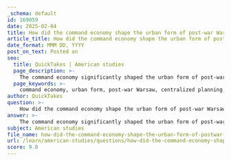 ```yaml
---
_schema: default
id: 169059
date: 2025-02-04
title: How did the command economy shape the urban form of post-war Warsaw?
article_title: How did the command economy shape the urban form of post-war Warsaw?
date_format: MMM DD, YYYY
post_on_text: Posted on
seo:
  title: QuickTakes | American studies
  page_description: >-
    The command economy significantly shaped the urban form of post-war Warsaw through centralized control, promoting socialist architectural styles, and establishing a new urban identity reflective of socialist values post-World War II.
  page_keywords: >-
    command economy, urban form, post-war Warsaw, centralized planning, architectural style, socialist realism, urban identity, ideological reconstruction, historical preservation, housing, public infrastructure
author: QuickTakes
question: >-
    How did the command economy shape the urban form of post-war Warsaw?
answer: >-
    The command economy significantly shaped the urban form of post-war Warsaw through centralized control over urban planning and architectural practices. Following the devastation of World War II, the communist regime in Poland implemented a reconstruction strategy that was heavily influenced by socialist ideology, which sought to create a new urban identity reflective of socialist values.\n\n1. **Centralized Planning**: The command economy allowed the government to dictate the direction of urban development. This meant that decisions regarding the types of buildings, their locations, and the overall layout of the city were made at a high level, rather than being influenced by market forces or individual preferences. This centralization facilitated large-scale reconstruction projects, enabling rapid rebuilding efforts that prioritized housing for workers and public infrastructure.\n\n2. **Architectural Style**: The post-war reconstruction led to a significant transformation in architectural styles. The eclectic architecture that characterized pre-war Warsaw was largely replaced by socialist realist designs and modernist principles. This shift was not merely aesthetic; it was ideologically motivated. The regime aimed to create a stark contrast to the capitalist urban form, which they viewed as chaotic and exploitative. As a result, the new urban form included wide boulevards, public squares, and large housing estates, which were intended to embody the ideals of socialism and promote a sense of community.\n\n3. **Urban Identity**: The reconstruction efforts were also aimed at establishing a new urban identity for Warsaw. The regime's leaders, such as Bolesław Bierut, emphasized that the new Warsaw should not replicate the old city but should instead reflect the values of the socialist state. This ideological stance led to the creation of spaces that were designed to facilitate public gatherings and promote collective identity, further altering the spatial organization of the city.\n\n4. **Limitations on Diversity**: While the command economy enabled rapid reconstruction, it also imposed limitations on individual creativity and architectural diversity. The focus on uniformity and ideological conformity often resulted in a lack of variation in building designs and urban layouts, which could stifle innovation and lead to a monotonous urban environment.\n\n5. **Historical Preservation vs. Ideological Reconstruction**: The regime's approach to reconstruction also involved a complex relationship with historical preservation. While some efforts were made to restore significant historical sites, the overarching goal was to create a new narrative that aligned with socialist ideals. This sometimes led to the neglect of authentic historical representation in favor of ideological symbolism.\n\nIn summary, the command economy played a crucial role in shaping the urban form of post-war Warsaw by enabling centralized control over urban planning, promoting specific architectural styles aligned with socialist ideology, and facilitating the rapid reconstruction of the city. However, this approach also limited architectural diversity and imposed a uniformity that reflected the political and ideological goals of the regime.
subject: American studies
file_name: how-did-the-command-economy-shape-the-urban-form-of-postwar-warsaw.md
url: /learn/american-studies/questions/how-did-the-command-economy-shape-the-urban-form-of-postwar-warsaw
score: 9.0
---
```


&nbsp;